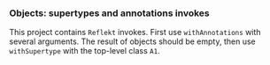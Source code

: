 ### Objects: supertypes and annotations invokes

This project contains `Reflekt` invokes.
First use `withAnnotations` with several arguments. The result of objects should be empty,
then use `withSupertype` with the top-level class `A1`.
